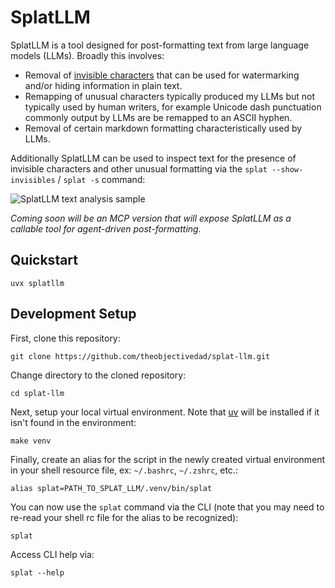 # SplatLLM

SplatLLM is a tool designed for post-formatting text from large language models (LLMs). Broadly this involves:

* Removal of [invisible characters](https://invisible-characters.com/) that can be used for watermarking and/or hiding information in plain text.
* Remapping of unusual characters typically produced my LLMs but not typically used by human writers, for example Unicode dash punctuation commonly output by LLMs are be remapped to an ASCII hyphen.
* Removal of certain markdown formatting characteristically used by LLMs.

Additionally SplatLLM can be used to inspect text for the presence of invisible characters and other unusual formatting via the ``splat --show-invisibles`` / ``splat -s`` command:

![SplatLLM text analysis sample](https://raw.githubusercontent.com/theobjectivedad/splat-llm/refs/heads/master/images/splat_llm_dump.webp)

*Coming soon will be an MCP version that will expose SplatLLM as a callable tool for agent-driven post-formatting.*

## Quickstart

```shell
uvx splatllm
```

## Development Setup

First, clone this repository:

```shell
git clone https://github.com/theobjectivedad/splat-llm.git
```

Change directory to the cloned repository:

```shell
cd splat-llm
```

Next, setup your local virtual environment. Note that [uv](https://github.com/astral-sh/uv) will be installed if it isn't found in the environment:

```shell
make venv
```

Finally, create an alias for the script in the newly created virtual environment in your shell resource file, ex: ``~/.bashrc``, ``~/.zshrc``, etc.:

```shell
alias splat=PATH_TO_SPLAT_LLM/.venv/bin/splat
```

You can now use the ``splat`` command via the CLI (note that you may need to re-read your shell rc file for the alias to be recognized):

```shell
splat 
```

Access CLI help via:

```shell
splat --help
```
